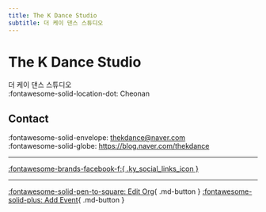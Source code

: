 ```yaml
---
title: The K Dance Studio
subtitle: 더 케이 댄스 스튜디오
---
```


# The K Dance Studio

더 케이 댄스 스튜디오  
:fontawesome-solid-location-dot: Cheonan  


## Contact

:fontawesome-solid-envelope: <thekdance@naver.com>  
:fontawesome-solid-globe: <https://blog.naver.com/thekdance>  

---

 [:fontawesome-brands-facebook-f:{ .ky_social_links_icon }](https://www.facebook.com/thekdance)

---

[:fontawesome-solid-pen-to-square: Edit Org](https://github.com/swingdance/orgs/issues/new?assignees=&labels=update+org&projects=&template=03-update_entity.yml&title=Update%20Org%3A%20ko_KR%20%E2%80%A2%20The%20K%20Dance%20Studio&region=ko_KR&id=the-k-dance-studio&name=The%20K%20Dance%20Studio){ .md-button } [:fontawesome-solid-plus: Add Event](https://github.com/swingdance/events/issues/new?assignees=&labels=add+event&projects=&template=02-add_entity.yml&title=Add%20Event%3A%20ko_KR%20%E2%80%A2%20%3CName%3E&region=ko_KR&province=Cheonan&city=Cheonan&org_id=the-k-dance-studio){ .md-button }
